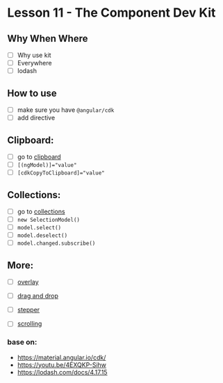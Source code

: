 # Lesson 11 - The Component Dev Kit

## Why When Where
- [ ] Why use kit 
- [ ] Everywhere
- [ ] lodash

## How to use
- [ ] make sure you have `@angular/cdk`
- [ ] add directive

## Clipboard:
- [ ] go to [clipboard](https://material.angular.io/cdk/clipboard/overview)
- [ ] `[(ngModel)]="value"`
- [ ] `[cdkCopyToClipboard]="value"`
## Collections:
- [ ] go to [collections](https://material.angular.io/cdk/collections/overview)
- [ ] `new SelectionModel()`
- [ ] `model.select()`
- [ ] `model.deselect()`
- [ ] `model.changed.subscribe()`

## More:
- [ ] [overlay](https://material.angular.io/cdk/layout/overview)
- [ ] [drag and drop](https://material.angular.io/cdk/drag-drop/overview)
- [ ] [stepper](https://material.angular.io/cdk/stepper/overview)
- [ ] [scrolling](https://material.angular.io/cdk/scrolling/overview)




### base on:
- https://material.angular.io/cdk/
- https://youtu.be/4EXQKP-Sihw
- https://lodash.com/docs/4.17.15

